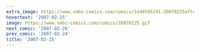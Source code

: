 ```yaml
---
extra_image: https://www.smbc-comics.com/comics/1448585241-20070225after.png
hovertext: '2007-02-25'
image: https://www.smbc-comics.com/comics/20070225.gif
next_comic: '2007-02-26'
prev_comic: '2007-02-24'
title: '2007-02-25'
---
```


